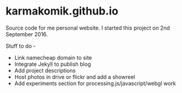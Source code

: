 # karmakomik.github.io
Source code for me personal website. I started this project on 2nd September 2016.

Stuff to do -
+ Link namecheap domain to site
+ Integrate Jekyll to publish blog 
+ Add project descriptions 
+ Host photos in drive or flickr and add a showreel
+ Add experiments section for processing.js/javascript/webgl work

